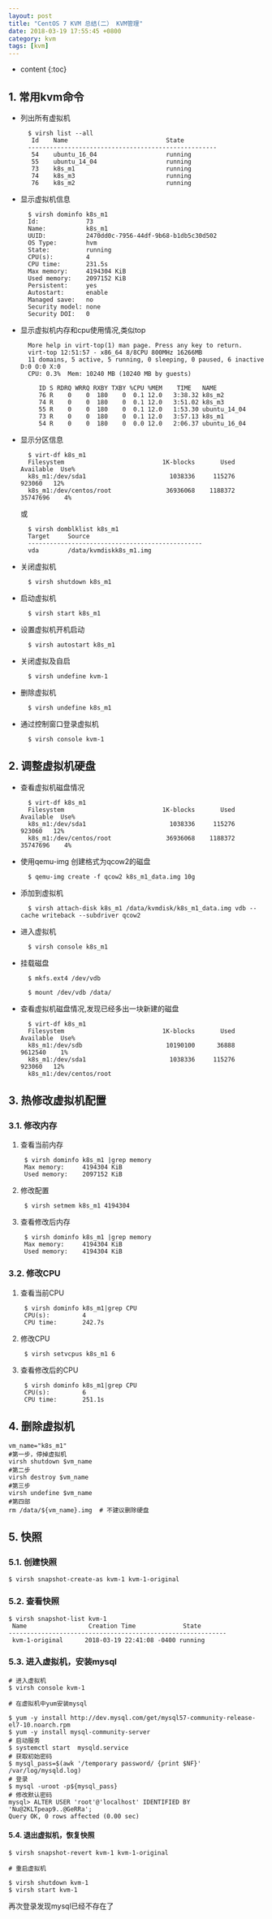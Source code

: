 ```yaml
---
layout: post
title: "CentOS 7 KVM 总结(二） KVM管理"
date: 2018-03-19 17:55:45 +0800
category: kvm
tags: [kvm]
---
```

* content
{:toc}



## 1. 常用kvm命令

- 列出所有虚拟机

		$ virsh list --all
		 Id    Name                           State
		----------------------------------------------------
		 54    ubuntu_16_04                   running
		 55    ubuntu_14_04                   running
		 73    k8s_m1                         running
		 74    k8s_m3                         running
		 76    k8s_m2                         running
		 
- 显示虚拟机信息

		$ virsh dominfo k8s_m1 
		Id:             73
		Name:           k8s_m1
		UUID:           2470dd0c-7956-44df-9b68-b1db5c30d502
		OS Type:        hvm
		State:          running
		CPU(s):         4
		CPU time:       231.5s
		Max memory:     4194304 KiB
		Used memory:    2097152 KiB
		Persistent:     yes
		Autostart:      enable
		Managed save:   no
		Security model: none
		Security DOI:   0

- 显示虚拟机内存和cpu使用情况,类似top

		More help in virt-top(1) man page. Press any key to return.
		virt-top 12:51:57 - x86_64 8/8CPU 800MHz 16266MB
		11 domains, 5 active, 5 running, 0 sleeping, 0 paused, 6 inactive D:0 O:0 X:0
		CPU: 0.3%  Mem: 10240 MB (10240 MB by guests)
		
		   ID S RDRQ WRRQ RXBY TXBY %CPU %MEM    TIME   NAME                                                                                                   
		   76 R    0    0  180    0  0.1 12.0   3:38.32 k8s_m2
		   74 R    0    0  180    0  0.1 12.0   3:51.02 k8s_m3
		   55 R    0    0  180    0  0.1 12.0   1:53.30 ubuntu_14_04
		   73 R    0    0  180    0  0.1 12.0   3:57.13 k8s_m1
		   54 R    0    0  180    0  0.0 12.0   2:06.37 ubuntu_16_04

- 显示分区信息

		$ virt-df k8s_m1
		Filesystem                           1K-blocks       Used  Available  Use%
		k8s_m1:/dev/sda1                       1038336     115276     923060   12%
		k8s_m1:/dev/centos/root               36936068    1188372   35747696    4%

	或

		$ virsh domblklist k8s_m1
		Target     Source
		------------------------------------------------
		vda        /data/kvmdiskk8s_m1.img
		
- 关闭虚拟机

		$ virsh shutdown k8s_m1
		
- 启动虚拟机

		$ virsh start k8s_m1
		
- 设置虚拟机开机启动

		$ virsh autostart k8s_m1

- 关闭虚拟及自启

		$ virsh undefine kvm-1
		
- 删除虚拟机

		$ virsh undefine k8s_m1

- 通过控制窗口登录虚拟机

		$ virsh console kvm-1


## 2. 调整虚拟机硬盘

- 查看虚拟机磁盘情况

		$ virt-df k8s_m1
		Filesystem                           1K-blocks       Used  Available  Use%
		k8s_m1:/dev/sda1                       1038336     115276     923060   12%
		k8s_m1:/dev/centos/root               36936068    1188372   35747696    4%


- 使用qemu-img 创建格式为qcow2的磁盘 

		$ qemu-img create -f qcow2 k8s_m1_data.img 10g
- 添加到虚拟机

		$ virsh attach-disk k8s_m1 /data/kvmdisk/k8s_m1_data.img vdb --cache writeback --subdriver qcow2 

- 进入虚拟机

		$ virsh console k8s_m1

- 挂载磁盘

		$ mkfs.ext4 /dev/vdb

		$ mount /dev/vdb /data/

- 查看虚拟机磁盘情况,发现已经多出一块新建的磁盘

		$ virt-df k8s_m1
		Filesystem                           1K-blocks       Used  Available  Use%
		k8s_m1:/dev/sdb                       10190100      36888    9612540    1%
		k8s_m1:/dev/sda1                       1038336     115276     923060   12%
		k8s_m1:/dev/centos/root      

## 3. 热修改虚拟机配置

### 3.1. 修改内存

1. 查看当前内存

		$ virsh dominfo k8s_m1 |grep memory
		Max memory:     4194304 KiB
		Used memory:    2097152 KiB

2. 修改配置

		$ virsh setmem k8s_m1 4194304

3. 查看修改后内存
	
		$ virsh dominfo k8s_m1 |grep memory
		Max memory:     4194304 KiB
		Used memory:    4194304 KiB

### 3.2. 修改CPU

1. 查看当前CPU

		$ virsh dominfo k8s_m1|grep CPU
		CPU(s):         4
		CPU time:       242.7s

2. 修改CPU

		$ virsh setvcpus k8s_m1 6

3. 查看修改后的CPU

		$ virsh dominfo k8s_m1|grep CPU
		CPU(s):         6
		CPU time:       251.1s

## 4. 删除虚拟机
	
	vm_name="k8s_m1"
	#第一步，停掉虚拟机
	virsh shutdown $vm_name
	#第二步
	virsh destroy $vm_name
	#第三步
	virsh undefine $vm_name
	#第四部
	rm /data/${vm_name}.img  # 不建议删除硬盘


## 5. 快照

### 5.1. 创建快照

	$ virsh snapshot-create-as kvm-1 kvm-1-original

### 5.2. 查看快照

	$ virsh snapshot-list kvm-1
	 Name                 Creation Time             State
	------------------------------------------------------------
	 kvm-1-original      2018-03-19 22:41:08 -0400 running

### 5.3. 进入虚拟机，安装mysql

	# 进入虚拟机
	$ virsh console kvm-1
	
	# 在虚拟机中yum安装mysql
	
	$ yum -y install http://dev.mysql.com/get/mysql57-community-release-el7-10.noarch.rpm
	$ yum -y install mysql-community-server
	# 启动服务
	$ systemctl start  mysqld.service
	# 获取初始密码
	$ mysql_pass=$(awk '/temporary password/ {print $NF}' /var/log/mysqld.log)
	# 登录
	$ mysql -uroot -p${mysql_pass}
	# 修改默认密码
	mysql> ALTER USER 'root'@'localhost' IDENTIFIED BY 'Nu@2KLTpeap9..@GeRRa';
	Query OK, 0 rows affected (0.00 sec)

#### 5.4. 退出虚拟机，恢复快照

	$ virsh snapshot-revert kvm-1 kvm-1-original

	# 重启虚拟机
	
	$ virsh shutdown kvm-1
	$ virsh start kvm-1

再次登录发现mysql已经不存在了



